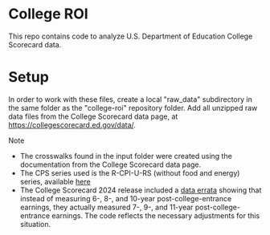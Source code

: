 # College ROI
This repo contains code to analyze U.S. Department of Education College Scorecard data.
# Setup
In order to work with these files, create a local "raw_data" subdirectory in the same folder as the "college-roi" repository folder. Add all unzipped raw data files from the College Scorecard data page, at https://collegescorecard.ed.gov/data/.

>[!NOTE]
> - The crosswalks found in the input folder were created using the documentation from the College Scorecard data page.
> - The CPS series used is the R-CPI-U-RS (without food and energy) series, available [here](https://www.bls.gov/cpi/research-series/r-cpi-u-rs-home.htm)
> - The College Scorecard 2024 release included a [data errata](https://collegescorecard.ed.gov/assets/EarningsDataErrata.pdf) showing that instead of measuring 6-, 8-, and 10-year post-college-entrance earnings, they actually measured 7-, 9-, and 11-year post-college-entrance earnings. The code reflects the necessary adjustments for this situation. 
